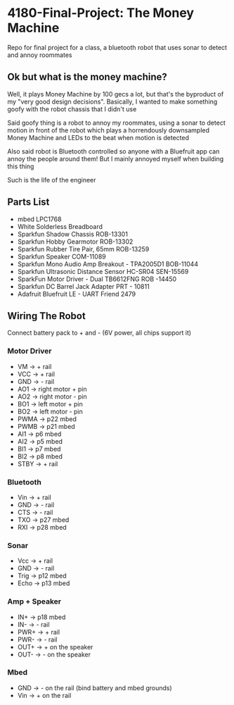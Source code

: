 # 4180-Final-Project: The Money Machine
Repo for final project for a class, a bluetooth robot that uses sonar to detect and annoy roommates

## Ok but what is the money machine?

Well, it plays Money Machine by 100 gecs a lot, but that's the byproduct of my "very good design decisions". Basically, I wanted to make something goofy with the robot chassis that I didn't use

Said goofy thing is a robot to annoy my roommates, using a sonar to detect motion in front of the robot which plays a horrendously downsampled Money Machine and LEDs to the beat when motion is detected

Also said robot is Bluetooth controlled so anyone with a Bluefruit app can annoy the people around them!
But I mainly annoyed myself when building this thing

Such is the life of the engineer

## Parts List

* mbed LPC1768
* White Solderless Breadboard
* Sparkfun Shadow Chassis ROB-13301
* Sparkfun Hobby Gearmotor ROB-13302
* Sparkfun Rubber Tire Pair, 65mm ROB-13259
* Sparkfun Speaker COM-11089
* Sparkfun Mono Audio Amp Breakout - TPA2005D1 BOB-11044
* Sparkfun Ultrasonic Distance Sensor HC-SR04 SEN-15569
* SparkFun Motor Driver - Dual TB6612FNG ROB -14450
* Sparkfun DC Barrel Jack Adapter PRT - 10811
* Adafruit Bluefruit LE - UART Friend 2479

## Wiring The Robot

Connect battery pack to + and - (6V power, all chips support it)

### Motor Driver
* VM -> + rail
* VCC -> + rail
* GND -> - rail
* AO1 -> right motor + pin
* AO2 -> right motor - pin
* BO1 -> left motor + pin
* BO2 -> left motor - pin
* PWMA -> p22 mbed
* PWMB -> p21 mbed
* AI1 -> p6 mbed
* AI2 -> p5 mbed
* BI1 -> p7 mbed
* BI2 -> p8 mbed
* STBY -> + rail
### Bluetooth
* Vin -> + rail
* GND -> - rail
* CTS -> - rail
* TXO -> p27 mbed
* RXI -> p28 mbed
### Sonar
* Vcc -> + rail
* GND -> - rail
* Trig -> p12 mbed
* Echo -> p13 mbed
### Amp + Speaker
* IN+ -> p18 mbed
* IN- -> - rail
* PWR+ -> + rail
* PWR- -> - rail
* OUT+ -> + on the speaker
* OUT- -> - on the speaker
### Mbed
* GND -> - on the rail (bind battery and mbed grounds)
* Vin -> + on the rail
